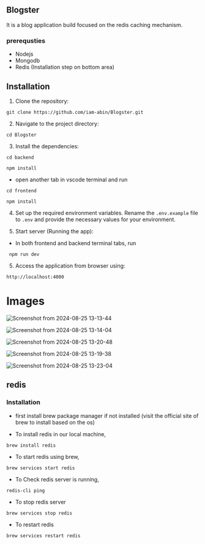 ## Blogster

It is a blog application build focused on the redis caching mechanism.

### prerequsties
- Nodejs
- Mongodb 
- Redis (Installation step on bottom area)

## Installation

1. Clone the repository:

```
git clone https://github.com/iam-abin/Blogster.git
```

2. Navigate to the project directory:

```
cd Blogster
```

3. Install the dependencies:

```
cd backend
```
```
npm install 
```
- open another tab in vscode terminal and run
```
cd frontend
```
```
npm install 
```

4. Set up the required environment variables. Rename the `.env.example` file to `.env` and provide the necessary values for your environment.

5. Start server (Running the app):

- In both frontend and backend terminal tabs, run

```
 npm run dev
```

5. Access the application from browser using:

```
http://localhost:4000
```

# Images
![Screenshot from 2024-08-25 13-13-44](https://github.com/user-attachments/assets/323499e5-b189-44b1-86ac-e5d1e1e31043)

![Screenshot from 2024-08-25 13-14-04](https://github.com/user-attachments/assets/e8a7544d-7622-41b7-bd99-29a8d03a6c6a)

![Screenshot from 2024-08-25 13-20-48](https://github.com/user-attachments/assets/d809a9ee-fd82-4114-8b4d-269b623ce2db)

![Screenshot from 2024-08-25 13-19-38](https://github.com/user-attachments/assets/cec07238-7b22-46ea-b339-7a1cce6c9491)

![Screenshot from 2024-08-25 13-23-04](https://github.com/user-attachments/assets/6fdfea7c-c17c-49df-9cce-1cc95f45dbda)


## redis

### Installation 

- first install brew package manager if not installed
(visit the official site of brew to install based on the os)

- To install redis in our local machine,

```
brew install redis
```

- To start redis using brew,

```
brew services start redis
```

- To Check redis server is running,

```
redis-cli ping
```

- To stop redis server

```
brew services stop redis
```

- To restart redis

```
brew services restart redis
```
